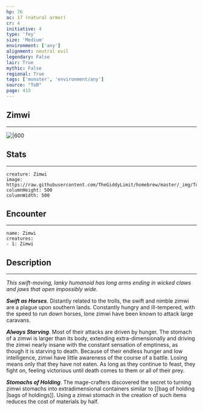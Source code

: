 ```yaml
---
hp: 76
ac: 17 (natural armor)
cr: 4
initiative: 4
type: 'fey'    
size: 'Medium'
environment: ['any']
alignment: neutral evil
legendary: False
lair: True
mythic: False
regional: True
tags: ['monster', 'environment/any']
source: "ToB"
page: 415
---
```


## Zimwi
---

![|600](https://raw.githubusercontent.com/TheGiddyLimit/homebrew/master/_img/ToB/Zimwi.webp)

## Stats
---

```statblock
creature: Zimwi
image: https://raw.githubusercontent.com/TheGiddyLimit/homebrew/master/_img/ToB/token/Zimwi.png
columnHeight: 500
columnWidth: 500
```

## Encounter
---

```encounter-table
name: Zimwi
creatures:
- 1: Zimwi
```

## Description
---
_This swift-moving, lanky humanoid has long arms ending in wicked claws and jaws that open impossibly wide._

**_Swift as Horses_**. Distantly related to the trolls, the swift and nimble zimwi are a plague upon southern lands. Constantly hungry and ill-tempered, with the speed to run down horses, lone zimwi have been known to attack large caravans.

**_Always Starving_**. Most of their attacks are driven by hunger. The stomach of a zimwi is larger than its body, extending extra-dimensionally and driving the zimwi nearly insane with the constant sensation of emptiness, as though it is starving to death. Because of their endless hunger and low intelligence, zimwi have little awareness of the course of a battle. Losing means only that they have not eaten. As long as they continue to feast, they fight on, feeling victorious until death comes to them or all of their prey.

**_Stomachs of Holding_**. The mage-crafters discovered the secret to turning zimwi stomachs into extradimensional containers similar to [[bag of holding \|bags of holdings]]. Using a zimwi stomach in the creation of such items reduces the cost of materials by half.






